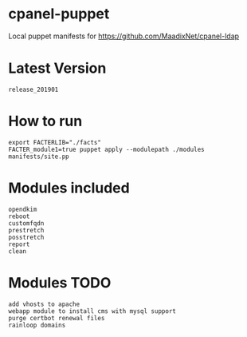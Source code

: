# cpanel-puppet
Local puppet manifests for https://github.com/MaadixNet/cpanel-ldap

# Latest Version
    release_201901

# How to run

    export FACTERLIB="./facts"
    FACTER_module1=true puppet apply --modulepath ./modules manifests/site.pp

# Modules included

    opendkim
    reboot
    customfqdn
    prestretch
    posstretch
    report
    clean

# Modules TODO

    add vhosts to apache
    webapp module to install cms with mysql support
    purge certbot renewal files
    rainloop domains

